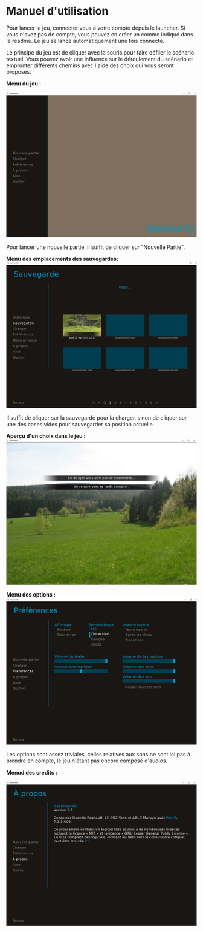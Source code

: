 # Manuel d'utilisation

Pour lancer le jeu, connecter vous à votre compte depuis le launcher. Si vous n'avez pas de compte, vous pouvez en créer un comme indiqué dans le readme.
Le jeu se lance automatiquement une fois connecté.

Le principe du jeu est de cliquer avec la souris pour faire défiler le scénario textuel. Vous pouvez avoir une influence sur le déroulement du scénario et emprunter différents chemins avec l'aide des choix qui vous seront proposés.

**Menu du jeu :**

![Menu](./images/menu.jpg)

Pour lancer une nouvelle partie, il suffit de cliquer sur "Nouvelle Partie".

**Menu des emplacements des sauvegardes:**
![Sauvegardes](./images/save.jpg)

Il suffit de cliquer sur la sauvegarde pour la charger, sinon de cliquer sur une des cases vides pour sauvegarder sa position actuelle.

**Aperçu d'un choix dans le jeu :**
![Choix](./images/in-game-choix.jpg)

**Menu des options :**
![Options](./images/settings.jpg)

Les options sont assez triviales, celles relatives aux sons ne sont ici pas à prendre en compte, le jeu n'étant pas encore composé d'audios.

**Menud des credits :**

![Credits](./images/credits.jpg)